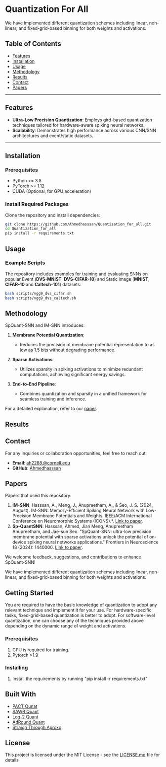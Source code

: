 
# Quantization For All
We have implemented different quantization schemes including linear, non-linear, and fixed-grid-based binning for both weights and activations.

## Table of Contents
- [Features](#features)
- [Installation](#installation)
- [Usage](#usage)
- [Methodology](#methodology)
- [Results](#results)
- [Contact](#contact)
- [Papers](#papers)

---

## Features
- **Ultra-Low Precision Quantization**: Employs gird-based quantization techniques tailored for hardware-aware spiking neural networks.
- **Scalability**: Demonstrates high performance across various CNN/SNN architectures and event/static datasets.

---

## Installation

### Prerequisites
- Python >= 3.8
- PyTorch >= 1.12
- CUDA (Optional, for GPU acceleration)

### Install Required Packages
Clone the repository and install dependencies:

```bash
git clone https://github.com/Ahmedhasssan/Quantization_for_all.git
cd Quantization_for_all
pip install -r requirements.txt
```

## Usage

### Example Scripts
The repository includes examples for training and evaluating SNNs on popular Event (**DVS-MNIST**, **DVS-CIFAR-10**) and Static image (**MNIST**, **CIFAR-10** and **Caltech-101**) datasets:

```bash
bash scripts/vgg9_dvs_cifar.sh
bash scripts/vgg9_dvs_caltech.sh
```

## Methodology

SpQuant-SNN and IM-SNN introduces:

1. **Membrane Potential Quantization**:
   - Reduces the precision of membrane potential representation to as low as 1.5 bits without degrading performance.

2. **Sparse Activations**:
   - Utilizes sparsity in spiking activations to minimize redundant computations, achieving significant energy savings.

3. **End-to-End Pipeline**:
   - Combines quantization and sparsity in a unified framework for seamless training and inference.

For a detailed explanation, refer to our [paper](https://www.frontiersin.org/journals/neuroscience/articles/10.3389/fnins.2024.1440000/full).

## Results

## Contact

For any inquiries or collaboration opportunities, feel free to reach out:

- **Email**: [ah2288.@cornell.edu](mailto:ah2288@cornell.edu)
- **GitHub**: [Ahmedhasssan](https://github.com/Ahmedhasssan)

## Papers

Papers that used this repository:

1. **IM-SNN**: Hasssan, A., Meng, J., Anupreetham, A., & Seo, J. S. (2024, August). IM-SNN: Memory-Efficient Spiking Neural Network with Low-Precision Membrane Potentials and Weights. IEEE/ACM International Conference on Neuromorphic Systems (ICONS).*. [Link to paper](https://par.nsf.gov/biblio/10545833).
2. **Sp-QuantSNN**: Hasssan, Ahmed, Jian Meng, Anupreetham Anupreetham, and Jae-sun Seo. "SpQuant-SNN: ultra-low precision membrane potential with sparse activations unlock the potential of on-device spiking neural networks applications." Frontiers in Neuroscience 18 (2024): 1440000. [Link to paper](https://www.frontiersin.org/journals/neuroscience/articles/10.3389/fnins.2024.1440000/full).


We welcome feedback, suggestions, and contributions to enhance SpQuant-SNN!




We have implemented different quantization schemes including linear, non-linear, and fixed-grid-based binning for both weights and activations.

## Getting Started

You are required to have the basic knowledge of quantization to adopt any relevant technique and implement it for your use.
For hardware-specific tasks, fixed-grid-based quantization is better to adopt. For software-level quantization, one can choose any of the techniques provided above depending on the dynamic range of weight and activations.

### Prerequisites

1. GPU is required for training.
2. Pytorch >1.9

### Installing

1. Install the requirements by running "pip install -r requirements.txt"



## Built With

* [PACT Qunat](https://arxiv.org/abs/1805.06085) 
* [SAWB Quant](https://arxiv.org/abs/1807.06964)
* [Log-2 Quant](https://arxiv.org/abs/2203.05025)
* [AdRound Quant](https://arxiv.org/pdf/2004.10568.pdf)
* [Straigh Through Aproxx](https://openreview.net/pdf?id=Skh4jRcKQ)
 

## License

This project is licensed under the MIT License - see the [LICENSE.md](LICENSE.md) file for details

